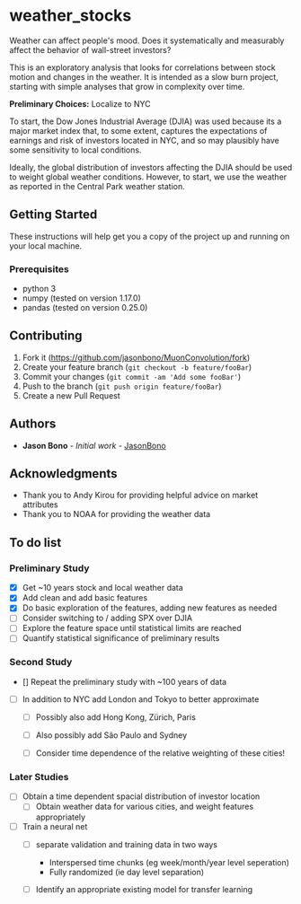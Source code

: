 # weather_stocks


Weather can affect people's mood. Does it systematically and measurably affect the behavior of wall-street investors?

This is an exploratory analysis that looks for correlations between stock motion and changes in the weather. It is intended as a slow burn project, starting with simple analyses that grow in complexity over time.



**Preliminary Choices:** Localize to NYC

To start, the Dow Jones Industrial Average (DJIA) was used because its a major market index that, to some extent, captures the expectations of earnings and risk of investors located in NYC, and so may plausibly have some sensitivity to local conditions. 

Ideally, the global distribution of investors affecting the DJIA should be used to weight global weather conditions. However, to start, we use the weather as reported in the Central Park weather station.

## Getting Started
These instructions will help get you a copy of the project up and running on your local machine.

### Prerequisites
- python 3
- numpy (tested on version 1.17.0)
- pandas (tested on version 0.25.0)

## Contributing

1. Fork it (<https://github.com/jasonbono/MuonConvolution/fork>)
2. Create your feature branch (`git checkout -b feature/fooBar`)
3. Commit your changes (`git commit -am 'Add some fooBar'`)
4. Push to the branch (`git push origin feature/fooBar`)
5. Create a new Pull Request


## Authors

* **Jason Bono** - *Initial work* - [JasonBono](https://github.com/JasonBono)


## Acknowledgments

* Thank you to Andy Kirou for providing helpful advice on market attributes 
* Thank you to NOAA for providing the weather data




## To do list

### Preliminary Study
- [x] Get ~10 years stock and local weather data
- [x] Add clean and add basic features
- [x] Do basic exploration of the features, adding new features as needed
- [ ] Consider switching to / adding SPX over DJIA
- [ ] Explore the feature space until statistical limits are reached
- [ ] Quantify statistical significance of preliminary results

### Second Study
- [] Repeat the preliminary study with ~100 years of data
- [ ] In addition to NYC add London and Tokyo to better approximate
	- [ ] Possibly also add Hong Kong, Zürich, Paris
	- [ ] Also possibly add São Paulo and Sydney
	- [ ] Consider time dependence of the relative weighting of these cities!


### Later Studies
- [ ] Obtain a time dependent spacial distribution of investor location
	- [ ] Obtain weather data for various cities, and weight features appropriately 
- [ ] Train a neural net 
	- [ ] separate validation and training data in two ways
		- Interspersed time chunks (eg week/month/year level seperation)
		- Fully randomized (ie day level separation)

	- [ ] Identify an appropriate existing model for transfer learning
		
